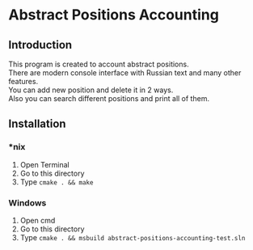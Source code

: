 # Abstract Positions Accounting
## Introduction
This program is created to account abstract positions.\
There are modern console interface with Russian text and many other features.\
You can add new position and delete it in 2 ways.\
Also you can search different positions and print all of them.
## Installation
### *nix
1) Open Terminal
2) Go to this directory
3) Type ```cmake . && make```
### Windows
1) Open cmd
2) Go to this directory
3) Type ```cmake . && msbuild abstract-positions-accounting-test.sln```
